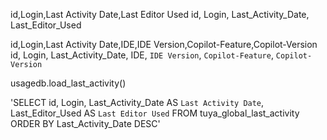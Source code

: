 
id,Login,Last Activity Date,Last Editor Used
id, Login, Last_Activity_Date, Last_Editor_Used

id,Login,Last Activity Date,IDE,IDE Version,Copilot-Feature,Copilot-Version
id, Login, Last_Activity_Date, IDE, `IDE Version`, `Copilot-Feature`, `Copilot-Version`

usagedb.load_last_activity()

'SELECT id, Login, Last_Activity_Date AS `Last Activity Date`, Last_Editor_Used AS `Last Editor Used` FROM tuya_global_last_activity ORDER BY Last_Activity_Date DESC'